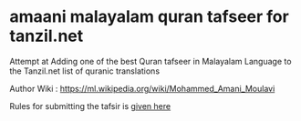 # amaani malayalam quran tafseer for tanzil.net
Attempt at Adding one of the best Quran tafseer in Malayalam Language to the Tanzil.net list of quranic translations


Author Wiki : https://ml.wikipedia.org/wiki/Mohammed_Amani_Moulavi

Rules for submitting the tafsir is [given here](https://tanzil.net/docs/Adding_New_Translations)
